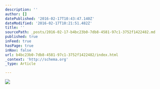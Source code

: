 ```yaml
---
description: ''
author: []
datePublished: '2016-02-17T10:43:47.140Z'
dateModified: '2016-02-17T10:21:51.482Z'
title: ''
sourcePath: _posts/2016-02-17-b4bc23b0-7db8-4581-97c1-3752f1422482.md
published: true
inFeed: true
hasPage: true
inNav: false
url: b4bc23b0-7db8-4581-97c1-3752f1422482/index.html
_context: 'http://schema.org'
_type: Article

---
```

![](https://the-grid-user-content.s3-us-west-2.amazonaws.com/cd6d7203-b1c7-478b-865b-6e52a2348a76.png)